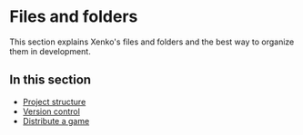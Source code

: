 # Files and folders

This section explains Xenko's files and folders and the best way to organize them in development.

## In this section

* [Project structure](project-structure.md)
* [Version control](version-control.md)
* [Distribute a game](distribute-a-game.md)